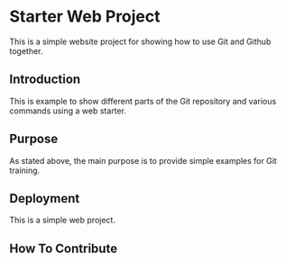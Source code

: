 # Starter Web Project

This is a simple website project for showing how to use Git and Github together.

## Introduction

This is example to show different parts of the Git repository and various commands using a web starter.

## Purpose

As stated above, the main purpose is to provide simple examples for Git training.

## Deployment

This is a simple web project.

## How To Contribute
